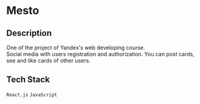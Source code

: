 # Mesto

## Description
One of the project of Yandex's web developing course.  
Social media with users registration and authorization. You can post cards, see and like cards of other users.

## Tech Stack
`React.js`
`JavaScript`
